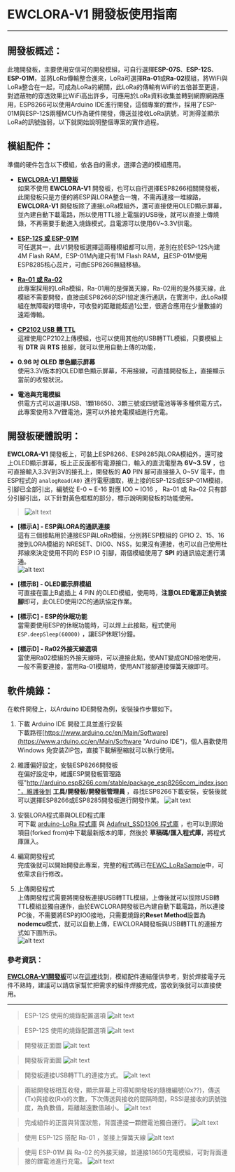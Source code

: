 # EWCLORA-V1 開發板使用指南 #

----------

## 開發板概述： ##
此塊開發板，主要使用安信可的開發模組，可自行選擇**ESP-07S**、**ESP-12S**、**ESP-01M**，並將LoRa傳輸整合進來，LoRa可選擇**Ra-01**或**Ra-02**模組，將WiFi與LoRa整合在一起，可成為LoRa的網關，此LoRa的傳輸有WiFi的五倍甚至更遠，對遮蔽物的穿透效果比WiFi高出許多，可應用於LoRa資料收集並轉到網際網路應用，ESP8266可以使用Arduino IDE進行開發，這個專案的實作，採用了ESP-01M與ESP-12S兩種MCU作為硬件開發，傳送並接收LoRa訊號，可測得並顯示LoRa的訊號強弱，以下就開始說明整個專案的實作過程。


## 模組配件： ##
準備的硬件包含以下模組，依各自的需求，選擇合適的模組應用。

- **[EWCLORA-V1 開發板](https://goods.ruten.com.tw/item/show?21902542088988 "EWCLORA-V1開發板")**<br>
如果不使用 **EWCLORA-V1** 開發板，也可以自行選擇ESP8266相關開發板，此開發板只是方便的將ESP與LORA整合一塊，不需再連接一堆線路， **EWCLORA-V1** 開發板除了連接LoRa模組外，還可直接使用OLED顯示屏幕，並內建自動下載電路，所以使用TTL接上電腦的USB後，就可以直接上傳燒錄，不再需要手動進入燒錄模式，且電源可以使用6V~3.3V供電。

- **[ESP-12S 或 ESP-01M](https://goods.ruten.com.tw/item/show?21851264891849)**<br>
可任選其一，此V1開發板選擇這兩種模組都可以用，差別在於ESP-12S內建4M Flash RAM，ESP-01M內建只有1M Flash RAM，且ESP-01M使用ESP8285核心蕊片，可由ESP8266無縫移植。

- **[Ra-01 或 Ra-02](https://goods.ruten.com.tw/item/show?21902557405314)**<br>
此專案採用的LoRa模組，Ra-01用的是彈簧天線，Ra-02用的是外接天線，此模組不需要開發，直接由ESP8266的SPI協定進行通訊，在實測中，此LoRa模組在無障礙的環境中，可收發的距離能超過1公里，很適合應用在少量數據的遠距傳輸。

- **[CP2102 USB 轉 TTL](https://goods.ruten.com.tw/item/show?21516047508043)**<br>
這裡使用CP2102上傳模組，也可以使用其他的USB轉TTL模組，只要模組上有 **DTR** 與 **RTS** 接腳，就可以使用自動上傳的功能，

- **0.96 吋 OLED 單色顯示屏幕**<br>
使用3.3V版本的OLED單色顯示屏幕，不用接線，可直插開發板上，直接顯示當前的收發狀況。
- **電池與充電模組**<br>
供電方式可以選擇USB、1顆18650、3顆三號或四號電池等等多種供電方式，此專案使用3.7V鋰電池，還可以外接充電模組進行充電。


## 開發板硬體說明： ##
**EWCLORA-V1** 開發板上，可裝上ESP8266、ESP8285與LORA模組外，還可接上OLED顯示屏幕，板上正反面都有電源接口，輸入的直流電壓為 **6V~3.5V** ，也可直接輸入3.3V到3V的接孔上，開發板的 **A0** PIN 腳可直接接入 0~5V 電平，由ESP程式的 `analogRead(A0)` 進行電壓讀取，板上接的ESP-12S或ESP-01M模組，引腳已全部引出，編號從 E-0 ~ E-16 對應 IO0 ~ IO16 ， Ra-01 或 Ra-02 只有部分引腳引出，以下針對黃色框框的部分，標示說明開發板的功能使用。

> ![alt text](image/ewclora-v1info.png "EWCLORA-V1 開發板 - 正面")

- **[標示A] - ESP與LORA的通訊連接**<br>
這有三個接點用於連接ESP與LoRa模組，分別將ESP模組的 GPIO 2、15、16接到LORA模組的 NRESET、DIO0、NSS，如果沒有連接，也可以自己使用杜邦線來決定使用不同的 ESP IO 引腳，兩個模組使用了 **SPI** 的通訊協定進行溝通。<br>
![alt text](image/loraconnect.png "ESP模組與LoRa模組連線")

- **[標示B] - OLED顯示屏模組**<br>
可直接在圖上B處插上 4 PIN 的OLED模組，使用時，**注意OLED電源正負號接腳**即可，此OLED使用I2C的通訊協定作業。

- **[標示C] - ESP的休眠功能**<br>
當需要使用ESP的休眠功能時，可以焊上此接點，程式使用 `ESP.deepSleep(60000)` ，讓ESP休眠1分鐘。

- **[標示D] - Ra02外接天線選項**<br>
當使用Ra02模組的外接天線時，可以連接此點，使ANT變成GND接地使用，一般不需要連接，當用Ra-01模組時，使用ANT接腳連接彈簧天線即可。

## 軟件燒錄： ##
在軟件開發上，以Arduino IDE開發為例，安裝操作步驟如下。

1. 下載 Arduino IDE 開發工具並進行安裝<br>
下載路徑[https://www.arduino.cc/en/Main/Software](https://www.arduino.cc/en/Main/Software "Arduino IDE")，個人喜歡使用 Windows 免安装ZIP包，直接下載解壓縮就可以執行使用。

2. 維護偏好設定，安裝ESP8266開發板<br>
在偏好設定中，維護ESP開發板管理路徑"http://arduino.esp8266.com/stable/package_esp8266com_index.json"，維護後到 **工具/開發板/開發板管理員** ，尋找ESP8266下載安裝，安裝後就可以選擇ESP8266或ESP8285開發板進行開發作業。
![alt text](image/arduinoideprop.png "Arduino IDE 偏好設定")

3. 安裝LORA程式庫與OLED程式庫<br>
可下載 [arduino-LoRa 程式庫](https://github.com/cypswu/arduino-LoRa "arduino-LoRa Library") 與 [Adafruit_SSD1306 程式庫](https://github.com/cypswu/Adafruit_SSD1306 "OLED Library") ，也可以到原始項目(forked from)中下載最新版本的庫，然後於 **草稿碼/匯入程式庫**，將程式庫匯入。

4. 編寫開發程式<br>
完成後就可以開始開發此專案，完整的程式碼已在[EWC_LoRaSample](https://github.com/cypswu/ewclora-v1/blob/master/EWC_LoRaSample/EWC_LoRaSample.ino "EWC_LoRaSample.ino")中，可依需求自行修改。

5. 上傳開發程式<br>
上傳開發程式需要將開發板連接USB轉TTL模組，上傳後就可以拔除USB轉TTL模組並獨自運作，由於EWCLORA開發板已內建自動下載電路，所以連接PC後，不需要將ESP的IO0接地，只需要燒錄的**Reset Method**設置為**nodemcu**模式，就可以自動上傳，EWCLORA開發板與USB轉TTL的連接方式如下圖所示。<br>
![alt text](image/usbtottlink.png "USB轉TTL模組的連接")

### 參考資訊： ###
[**EWCLORA-V1開發板**](https://goods.ruten.com.tw/item/show?21902542088988 "EWCLORA-V1開發板")可以在[這裡](https://goods.ruten.com.tw/item/show?21902542088988 "EWCLORA-V1開發板")找到，模組配件連結僅供參考，對於焊接電子元件不熟時，建議可以請店家幫忙把需求的組件焊接完成，當收到後就可以直接使用。


----------


> ESP-12S 使用的燒錄配置選項
![alt text](image/ESP01M_options.png "ESP-01M For Arduino IDE 配置")

> ESP-12S 使用的燒錄配置選項
![alt text](image/ESP12S_options.png "ESP-12S For Arduino IDE 配置")

> 開發板正面圖
![alt text](image/EWCLORA-V1_a.png "EWCLORA-V1開發板 - 正面")

> 開發板背面圖
![alt text](image/EWCLORA-V1_b.png "EWCLORA-V1開發板 - 背面")

> 開發板連接USB轉TTL的連接方式。
![alt text](image/USB2TTL.png "EWCLORA-V1與USB轉TTL連線")

> 兩組開發板相互收發，顯示屏幕上可得知開發板的隨機編號(0x??)，傳送(Tx)與接收(Rx)的次數，下次傳送與接收的間隔時間，RSSI是接收的訊號強度，為負數值，距離越遠數值越小。
![alt text](image/LoRa_Transmit_Receive.png "ESP-12S與ESP-01M收發LoRa訊息顯示屏幕")

> 完成組件的正面與背面狀態，背面連接一顆鋰電池獨自運行。
![alt text](image/FrontAndBack.png "EWCLORA-V1連接鋰電池")

> 使用 ESP-12S 搭配 Ra-01 ，並接上彈簧天線
![alt text](image/ESP_LoRa_and_OLED.png "EWCLORA-V1與OLED")

> 使用 ESP-01M 與 Ra-02 的外接天線，並連接18650充電模組，可對背面連接的鋰電池進行充電。
![alt text](image/Ra-02andESP-01M.png "Ra-02與ESP-01M加充電模組")